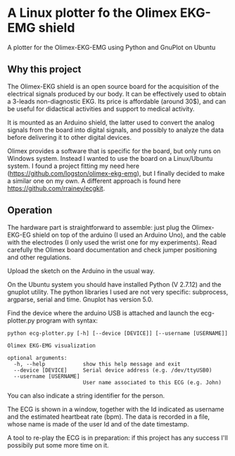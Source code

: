 # A Linux plotter fo the Olimex EKG-EMG shield
A plotter for the Olimex-EKG-EMG using Python and GnuPlot on Ubuntu

## Why this project

The Olimex-EKG shield is an open source board for the acquisition of the electrical signals produced by our body. It can be effectively used to obtain a 3-leads non-diagnostic EKG. Its price is affordable (around 30$), and can be useful for didactical activities and support to medical activity.

It is mounted as an Arduino shield, the latter used to convert the analog signals from the board into digital signals, and possibly to analyze the data before delivering it to other digital devices.

Olimex provides a software that is specific for the board, but only runs on Windows system. Instead I wanted to use the board on a Linux/Ubuntu system. I found a project fitting my need here (https://github.com/logston/olimex-ekg-emg), but I finally decided to make a similar one on my own. A different approach is found here https://github.com/rrainey/ecgkit.

## Operation

The hardware part is straightforward to assemble: just plug the Olimex-EKG-EG shield on top of the arduino (I used an Arduino Uno), and the cable with the electrodes (I only used the wrist one for my experiments). Read carefully the Olimex board documentation and check jumper positioning and other regulations.

Upload the sketch on the Arduino in the usual way.

On the Ubuntu system you should have installed Python (V 2.7.12) and the gnuplot utility. The python libraries I used are not very specific: subprocess, argparse, serial and time. Gnuplot has version 5.0.

Find the device where the arduino USB is attached and launch the ecg-plotter.py program with syntax:
```
python ecg-plotter.py [-h] [--device [DEVICE]] [--username [USERNAME]]

Olimex EKG-EMG visualization

optional arguments:
  -h, --help            show this help message and exit
  --device [DEVICE]     Serial device address (e.g. /dev/ttyUSB0)
  --username [USERNAME]
                        User name associated to this ECG (e.g. John)
```
You can also indicate a string identifier for the person.

The ECG is shown in a window, together with the Id indicated as username and the estimated heartbeat rate (bpm). The data is recorded in a file, whose name is made of the user Id and of the date timestamp.

A tool to re-play the ECG is in preparation: if this project has any success I'll possibily put some more time on it.
